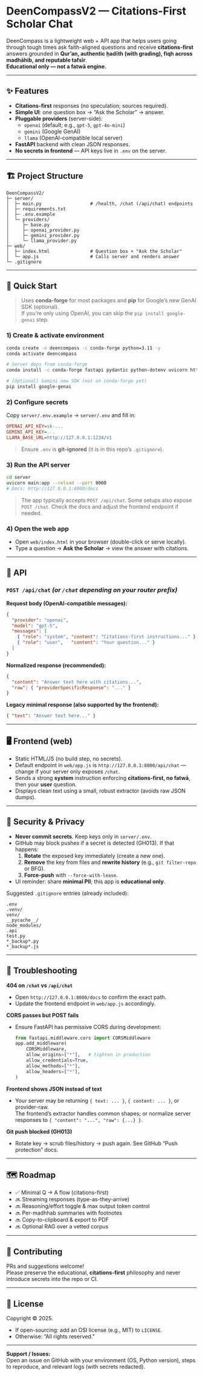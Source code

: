 # DeenCompassV2 — Citations-First Scholar Chat

DeenCompass is a lightweight web + API app that helps users going through tough times ask faith-aligned questions and receive **citations-first** answers grounded in **Qur’an, authentic ḥadīth (with grading), fiqh across madhāhib, and reputable tafsīr**.  
**Educational only — not a fatwā engine.**

---

## ✨ Features

- **Citations-first** responses (no speculation; sources required).
- **Simple UI**: one question box → “Ask the Scholar” → answer.
- **Pluggable providers** (server-side):
  - `openai` (default; e.g., `gpt-5`, `gpt-4o-mini`)
  - `gemini` (Google GenAI)
  - `llama` (OpenAI-compatible local server)
- **FastAPI** backend with clean JSON responses.
- **No secrets in frontend** — API keys live in `.env` on the server.

---

## 🏗️ Project Structure

```
DeenCompassV2/
├─ server/
│  ├─ main.py                  # /health, /chat (/api/chat) endpoints
│  ├─ requirements.txt
│  ├─ .env.example
│  └─ providers/
│     ├─ base.py
│     ├─ openai_provider.py
│     ├─ gemini_provider.py
│     └─ llama_provider.py
├─ web/
│  ├─ index.html               # Question box + "Ask the Scholar"
│  └─ app.js                   # Calls server and renders answer
└─ .gitignore
```

---

## 🚀 Quick Start

> Uses **conda-forge** for most packages and **pip** for Google’s new GenAI SDK (optional).  
> If you’re only using OpenAI, you can skip the `pip install google-genai` step.

### 1) Create & activate environment

```bash
conda create -n deencompass -c conda-forge python=3.11 -y
conda activate deencompass

# Server deps from conda-forge
conda install -c conda-forge fastapi pydantic python-dotenv uvicorn httpx groq -y

# (Optional) Gemini new SDK (not on conda-forge yet)
pip install google-genai
```

### 2) Configure secrets

Copy `server/.env.example` → `server/.env` and fill in:

```ini
OPENAI_API_KEY=sk-...
GEMINI_API_KEY=...
LLAMA_BASE_URL=http://127.0.0.1:1234/v1
```

> Ensure `.env` is **git-ignored** (it is in this repo’s `.gitignore`).

### 3) Run the API server

```bash
cd server
uvicorn main:app --reload --port 8000
# Docs: http://127.0.0.1:8000/docs
```

> The app typically accepts `POST /api/chat`. Some setups also expose `POST /chat`. Check the docs and adjust the frontend endpoint if needed.

### 4) Open the web app

- Open `web/index.html` in your browser (double-click or serve locally).
- Type a question → **Ask the Scholar** → view the answer with citations.

---

## 🔌 API

### `POST /api/chat`  *(or `/chat` depending on your router prefix)*

**Request body (OpenAI-compatible messages):**
```json
{
  "provider": "openai",
  "model": "gpt-5",
  "messages": [
    { "role": "system", "content": "Citations-first instructions..." },
    { "role": "user",   "content": "Your question..." }
  ]
}
```

**Normalized response (recommended):**
```json
{
  "content": "Answer text here with citations...",
  "raw": { "providerSpecificResponse": "..." }
}
```

**Legacy minimal response (also supported by the frontend):**
```json
{ "text": "Answer text here..." }
```

---

## 🖥️ Frontend (web)

- Static HTML/JS (no build step, no secrets).
- Default endpoint in `web/app.js` is `http://127.0.0.1:8000/api/chat` — change if your server only exposes `/chat`.
- Sends a strong **system** instruction enforcing **citations-first, no fatwā**, then your **user** question.
- Displays clean text using a small, robust extractor (avoids raw JSON dumps).

---

## 🔐 Security & Privacy

- **Never commit secrets**. Keep keys only in `server/.env`.
- GitHub may block pushes if a secret is detected (GH013). If that happens:
  1. **Rotate** the exposed key immediately (create a new one).
  2. **Remove** the key from files and **rewrite history** (e.g., `git filter-repo` or BFG).
  3. **Force-push** with `--force-with-lease`.
- UI reminder: share **minimal PII**; this app is **educational only**.

Suggested `.gitignore` entries (already included):

```
.env
.venv/
venv/
__pycache__/
node_modules/
.api
test.py
*_backup*.py
*_backup*.js
```

---

## 🧰 Troubleshooting

**404 on `/chat` vs `/api/chat`**  
- Open `http://127.0.0.1:8000/docs` to confirm the exact path.
- Update the frontend endpoint in `web/app.js` accordingly.

**CORS passes but POST fails**  
- Ensure FastAPI has permissive CORS during development:
  ```python
  from fastapi.middleware.cors import CORSMiddleware
  app.add_middleware(
      CORSMiddleware,
      allow_origins=["*"],   # tighten in production
      allow_credentials=True,
      allow_methods=["*"],
      allow_headers=["*"],
  )
  ```

**Frontend shows JSON instead of text**  
- Your server may be returning `{ text: ... }`, `{ content: ... }`, or provider-raw.  
  The frontend’s extractor handles common shapes; or normalize server responses to `{ "content": "...", "raw": {...} }`.

**Git push blocked (GH013)**  
- Rotate key → scrub files/history → push again. See GitHub “Push protection” docs.

---

## 🗺️ Roadmap

- ✅ Minimal Q → A flow (citations-first)
- 🔜 Streaming responses (type-as-they-arrive)
- 🔜 Reasoning/effort toggle & max output token control
- 🔜 Per-madhhab summaries with footnotes
- 🔜 Copy-to-clipboard & export to PDF
- 🔜 Optional RAG over a vetted corpus

---

## 🤝 Contributing

PRs and suggestions welcome!  
Please preserve the educational, **citations-first** philosophy and never introduce secrets into the repo or CI.

---

## 📄 License

Copyright © 2025.

- If open-sourcing: add an OSI license (e.g., MIT) to `LICENSE`.
- Otherwise: “All rights reserved.”

---

**Support / Issues:**  
Open an issue on GitHub with your environment (OS, Python version), steps to reproduce, and relevant logs (with secrets redacted).

